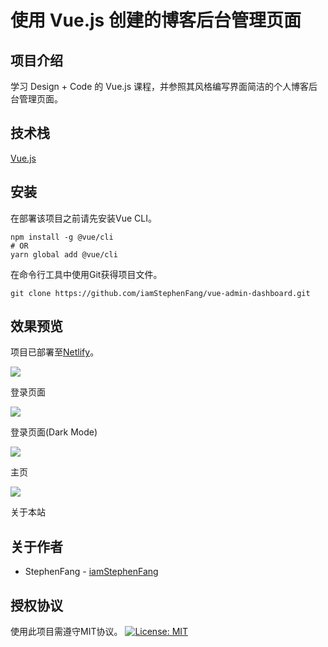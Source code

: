 # 使用 Vue.js 创建的博客后台管理页面

## 项目介绍

学习 Design + Code 的 Vue.js 课程，并参照其风格编写界面简洁的个人博客后台管理页面。

## 技术栈

[Vue.js](https://github.com/vuejs/vue)

## 安装

在部署该项目之前请先安装Vue CLI。

```
npm install -g @vue/cli
# OR
yarn global add @vue/cli
```

在命令行工具中使用Git获得项目文件。

```
git clone https://github.com/iamStephenFang/vue-admin-dashboard.git
```

## 效果预览

项目已部署至[Netlify](https://stephenfang.netlify.com/)。

![](https://s2.ax1x.com/2020/02/10/1IdAjf.png)

登录页面

![](https://s2.ax1x.com/2020/02/10/1IdK4s.png)

登录页面(Dark Mode)

![](https://s2.ax1x.com/2020/02/14/1X7E40.png)

主页

![](https://s2.ax1x.com/2020/02/14/1XTj4P.png)

关于本站

## 关于作者
- StephenFang - [iamStephenFang](https://github.com/iamStephenFang)

## 授权协议
使用此项目需遵守MIT协议。
[![License: MIT](https://img.shields.io/badge/License-MIT-yellow.svg)](https://opensource.org/licenses/MIT)
